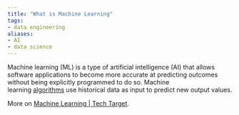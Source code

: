 ```yaml
---
title: "What is Machine Learning"
tags:
- data engineering
aliases:
- AI
- data science
---
```

Machine learning (ML) is a type of artificial intelligence (AI) that allows software applications to become more accurate at predicting outcomes without being explicitly programmed to do so. Machine learning [algorithms](https://www.techtarget.com/whatis/definition/algorithm) use historical data as input to predict new output values.

More on [Machine Learning  | Tech Target](https://www.techtarget.com/searchenterpriseai/definition/machine-learning-ML).